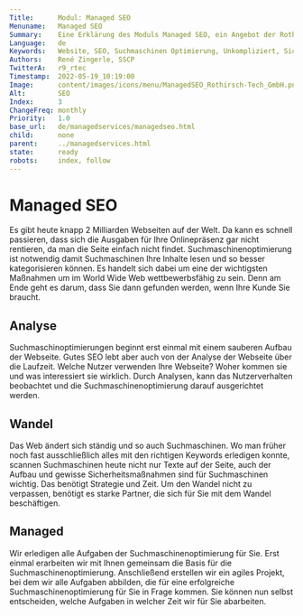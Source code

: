 ```yaml
---
Title:      Modul: Managed SEO
Menuname:   Managed SEO
Summary:    Eine Erklärung des Moduls Managed SEO, ein Angebot der Rothirsch Tech. GmbH
Language:   de
Keywords:   Website, SEO, Suchmaschinen Optimierung, Unkompliziert, Sicherheit, Tirol
Authors:    René Zingerle, SSCP
TwitterA:   r9_rtec
Timestamp:  2022-05-19_10:19:00
Image:      content/images/icons/menu/ManagedSEO_Rothirsch-Tech_GmbH.png
Alt:        SEO
Index:      3
ChangeFreq: monthly
Priority:   1.0
base_url:   de/managedservices/managedseo.html
child:      none
parent:     ../managedservices.html
state:      ready
robots:     index, follow
---
```


# Managed SEO

Es gibt heute knapp 2 Milliarden Webseiten auf der Welt. Da kann es schnell passieren, dass sich die Ausgaben für Ihre Onlinepräsenz gar nicht rentieren, da man die Seite einfach nicht findet. Suchmaschinenoptimierung ist notwendig damit Suchmaschinen Ihre Inhalte lesen und so besser kategorisieren können. Es handelt sich dabei um eine der wichtigsten Maßnahmen um im World Wide Web wettbewerbsfähig zu sein. Denn am Ende geht es darum, dass Sie dann gefunden werden, wenn Ihre Kunde Sie braucht.

## Analyse

Suchmaschinoptimierungen beginnt erst einmal mit einem sauberen Aufbau der Webseite. Gutes SEO lebt aber auch von der Analyse der Webseite über die Laufzeit. Welche Nutzer verwenden Ihre Webseite? Woher kommen sie und was interessiert sie wirklich. Durch Analysen, kann das Nutzerverhalten beobachtet und die Suchmaschinenoptimierung darauf ausgerichtet werden.

## Wandel

Das Web ändert sich ständig und so auch Suchmaschinen. Wo man früher noch fast ausschließlich alles mit den richtigen Keywords erledigen konnte, scannen Suchmaschinen heute nicht nur Texte auf der Seite, auch der Aufbau und gewisse Sicherheitsmaßnahmen sind für Suchmaschinen wichtig. Das benötigt Strategie und Zeit. Um den Wandel nicht zu verpassen, benötigt es starke Partner, die sich für Sie mit dem Wandel beschäftigen.

## Managed

Wir erledigen alle Aufgaben der Suchmaschinenoptimierung für Sie. Erst einmal erarbeiten wir mit Ihnen gemeinsam die Basis für die Suchmaschinenoptimierung. Anschließend erstellen wir ein agiles Projekt, bei dem wir alle Aufgaben abbilden, die für eine erfolgreiche Suchmaschinenoptimierung für Sie in Frage kommen. Sie können nun selbst entscheiden, welche Aufgaben in welcher Zeit wir für Sie abarbeiten.
